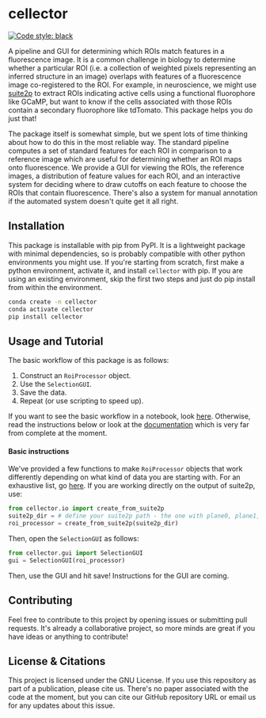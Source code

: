 # cellector
[![Code style: black](https://img.shields.io/badge/code%20style-black-000000.svg)](https://github.com/psf/black)

A pipeline and GUI for determining which ROIs match features in a fluorescence image. It
is a common challenge in biology to determine whether a particular ROI (i.e. a collection
of weighted pixels representing an inferred structure in an image) overlaps with features
of a fluorescence image co-registered to the ROI. For example, in neuroscience, we might
use [suite2p](https://github.com/MouseLand/suite2p) to extract ROIs indicating active
cells using a functional fluorophore like GCaMP, but want to know if the cells associated
with those ROIs contain a secondary fluorophore like tdTomato. This package helps you do
just that!

The package itself is somewhat simple, but we spent lots of time thinking about how to do
this in the most reliable way. The standard pipeline computes a set of standard features
for each ROI in comparison to a reference image which are useful for determining whether
an ROI maps onto fluorescence. We provide a GUI for viewing the ROIs, the reference
images, a distribution of feature values for each ROI, and an interactive system for
deciding where to draw cutoffs on each feature to choose the ROIs that contain
fluorescence. There's also a system for manual annotation if the automated system doesn't
quite get it all right. 

## Installation
This package is installable with pip from PyPI. It is a lightweight package with minimal
dependencies, so is probably compatible with other python environments you might use. 
If you're starting from scratch, first make a python environment, activate it, and
install ``cellector`` with pip. If you are using an existing environment, skip the first
two steps and just do pip install from within the environment. 
```bash
conda create -n cellector
conda activate cellector
pip install cellector
```

## Usage and Tutorial
The basic workflow of this package is as follows:
1. Construct an ``RoiProcessor`` object.
2. Use the ``SelectionGUI``. 
3. Save the data.
4. Repeat (or use scripting to speed up).

If you want to see the basic workflow in a notebook, look [here](./notebooks/tutorial.ipynb).
Otherwise, read the instructions below or look at the [documentation](./docs/examples.md)
which is very far from complete at the moment. 

#### Basic instructions
We've provided a few functions to make ``RoiProcessor`` objects that work differently
depending on what kind of data you are starting with. For an exhaustive list, go
[here](./docs/examples.md). If you are working directly on the output of suite2p, use:
```python
from cellector.io import create_from_suite2p
suite2p_dir = # define your suite2p path - the one with plane0, plane1, ... in it
roi_processor = create_from_suite2p(suite2p_dir)
```

Then, open the ``SelectionGUI`` as follows:
```python
from cellector.gui import SelectionGUI
gui = SelectionGUI(roi_processor)
```

Then, use the GUI and hit save! Instructions for the GUI are coming. 

## Contributing
Feel free to contribute to this project by opening issues or submitting pull
requests. It's already a collaborative project, so more minds are great if you
have ideas or anything to contribute!

## License & Citations
This project is licensed under the GNU License. If you use this repository as part of a
publication, please cite us. There's no paper associated with the code at the moment, but
you can cite our GitHub repository URL or email us for any updates about this issue.
